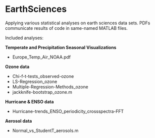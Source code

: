 # EarthSciences

Applying various statistical analyses on earth sciences data sets. 
PDFs communicate results of code in same-named MATLAB files. 

Included analyses: 

<b>Temperate and Precipitation Seasonal Visualizations </b>
- Europe_Temp_Air_NOAA.pdf

<b>Ozone data </b>
- Chi-f-t-tests_observed-ozone
- LS-Regression_ozone
- Multiple-Regression-Methods_ozone
- jackknife-bootstrap_ozone.m

<b>Hurricane & ENSO data </b>
- Hurricane-trends_ENSO_periodicity_crossspectra-FFT

<b>Aerosol data </b>
- Normal_vs_StudentT_aerosols.m
